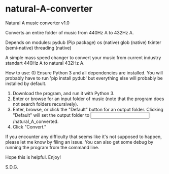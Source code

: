 # natural-A-converter
Natural A music converter v1.0

Converts an entire folder of music from 440Hz A to 432Hz A.

Depends on modules:
pydub (Pip package)
os (native)
glob (native)
tkinter (semi-native)
threading (native)

A simple mass speed changer to convert your music from current industry standart 440Hz A to natural 432Hz A.

How to use:
0) Ensure Python 3 and all dependencies are installed. You will probably have to run 'pip install pydub' but everything else will probably be installed by default.
1) Download the program, and run it with Python 3.
2) Enter or browse for an input folder of music (note that the program does not search folders recursively).
3) Enter, browse, or click the "Default" button for an output folder. Clicking "Default" will set the output folder to <input folder>/natural_A_converted.
4) Click "Convert."

If you encounter any difficulty that seems like it's not supposed to happen, please let me know by filing an issue. You can also get some debug by running the program from the command line.

Hope this is helpful. Enjoy!

S.D.G.
